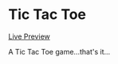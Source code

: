 # Tic Tac Toe
<a href="https://rabbitcase.github.io/tic-tac-toe/">Live Preview</a>


A Tic Tac Toe game...that's it...
